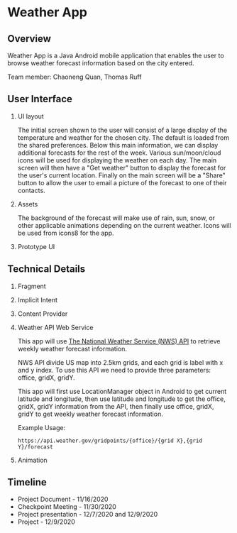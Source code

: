 # Weather App

## Overview
Weather App is a Java Android mobile application that enables the user to browse weather forecast information based on the city entered. 

Team member: Chaoneng Quan, Thomas Ruff

## User Interface
1. UI layout

    The initial screen shown to the user will consist of a large display of the temperature and weather for the chosen city. The default is loaded from the shared preferences. Below this main information, we can display additional forecasts for the rest of the week. Various sun/moon/cloud icons will be used for displaying the weather on each day. The main screen will then have a "Get weather" button to display the forecast for the user's current location. Finally on the main screen will be a "Share" button to allow the user to email a picture of the forecast to one of their contacts.

2. Assets
    
    The background of the forecast will make use of rain, sun, snow, or other applicable animations depending on the current weather. Icons will be used from icons8 for the app.

3. Prototype UI

## Technical Details
1. Fragment
2. Implicit Intent
3. Content Provider
4. Weather API Web Service

    This app will use [The National Weather Service (NWS) API](https://www.weather.gov/documentation/services-web-api) to retrieve weekly weather forecast information. 
    
    NWS API divide US map into 2.5km grids, and each grid is label with x and y index. To use this API we need to provide three parameters: office, gridX, gridY.

    This app will first use LocationManager object in Android to get current latitude and longitude, then use latitude and longitude to get the office, gridX, gridY information from the API, then finally use office, gridX, gridY to get weekly weather forecast information.

    Example Usage:
    ```
    https://api.weather.gov/gridpoints/{office}/{grid X},{grid Y}/forecast
    ```
    
5. Animation

## Timeline
- Project Document - 11/16/2020 
- Checkpoint Meeting - 11/30/2020 
- Project presentation - 12/7/2020 and 12/9/2020
- Project - 12/9/2020 
